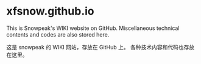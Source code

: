 # xfsnow.github.io
This is Snowpeak's WIKI website on GitHub.
Miscellaneous technical contents and codes are also stored here.

这是 snowpeak 的 WIKI 网站，存放在 GitHub 上。
各种技术内容和代码也存放在这里。
